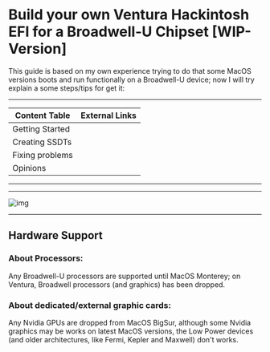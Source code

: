 # Build your own Ventura Hackintosh EFI for a Broadwell-U Chipset [WIP-Version]


This guide is based on my own experience trying to do that some MacOS versions boots and run functionally on a Broadwell-U device; now I will try explain a some steps/tips for get it:



---

Content Table | External Links
--- | :--:
Getting Started |
Creating SSDTs |
Fixing problems |
Opinions |
---

---

![img](https://i.imgur.com/YKIPyaT.png)

---

## Hardware Support

### About Processors:
Any Broadwell-U processors are supported until MacOS Monterey; on Ventura, Broadwell processors (and graphics) has been dropped.

### About dedicated/external graphic cards:
Any Nvidia GPUs are dropped from MacOS BigSur, although some Nvidia graphics may be works on latest MacOS versions, the Low Power devices (and older architectures, like Fermi, Kepler and Maxwell) don't works. 

